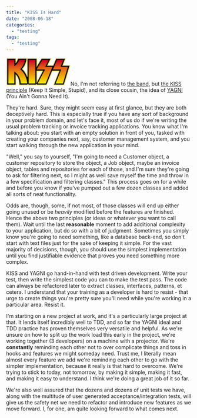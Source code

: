 ```yaml
---
title: "KISS Is Hard"
date: "2008-06-18"
categories: 
  - "testing"
tags: 
  - "testing"
---
```


![KISS Logo](/assets/2008/kisslogo.png "KISS Logo")No, I'm not referring to [the band](http://en.wikipedia.org/wiki/Kiss_(band)), but [the KISS principle](http://en.wikipedia.org/wiki/KISS_principle) (Keep It Simple, Stupid), and its close cousin, the idea of [YAGNI](http://en.wikipedia.org/wiki/You_Ain%27t_Gonna_Need_It) (You Ain't Gonna Need It).

They're hard. Sure, they might seem easy at first glance, but they are both deceptively hard. This is especially true if you have any sort of background in your problem domain, and let's face it, most of us do if we're writing the usual problem tracking or invoice tracking applications. You know what I'm talking about: you start with an empty solution in front of you, tasked with creating your companies next, say, customer management system, and you start walking through the new application in your mind.

"Well," you say to yourself, "I'm going to need a Customer object, a customer repository to store the object, a Job object, maybe an invoice object, tables and repositories for each of those, and I'm sure they're going to ask for filtering next, so I might as well save myself the time and throw in a few specification and filtering classes." This process goes on for a while and before you know if you've pumped out a few dozen classes and added all sorts of neat functionality.

Odds are, though, some, if not most, of those classes will end up either going unused or be _heavily_ modified before the features are finished. Hence the above two principles (or ideas or whatever you want to call them). Wait until the last **reasonable** moment to add additional complexity to your application, but do so with a bit of judgment. Sometimes you simply know you're going to need something, like a database back-end, so don't start with text files just for the sake of keeping it simple. For the vast majority of decisions, though, you should use the simplest implementation until you find justifiable evidence that proves you need something more complex.

KISS and YAGNI go hand-in-hand with test driven development. Write your test, then write the simplest code you can to make the test pass. The code can always be refactored later to extract classes, interfaces, patterns, et cetera. I understand that your training as a developer is hard to resist - that urge to create things you're pretty sure you'll need while you're working in a particular area. Resist it.

I'm starting on a new project at work, and it's a particularly large project at that. It lends itself incredibly well to TDD, and so far the YAGNI ideal and TDD practice has proven themselves very versatile and helpful. As we're unsure on how to split up the work load this early in the project, we're working together (3 developers) on a machine with a projector. We're **constantly** reminding each other not to over complicate things and toss in hooks and features we might someday need. Trust me, I literally mean almost every feature we add we're reminding each other to go with the simpler implementation, because it really is that hard to overcome. We're trying to stick to today, not tomorrow, by making it simple, making it fast, and making it easy to understand. I think we're doing a great job of it so far.

We're also well assured that the dozens and dozens of unit tests we have, along with the multitude of user generated acceptance/integration tests, will give us the safety net we need to refactor and introduce new features as we move forward. I, for one, am quite looking forward to what comes next.
